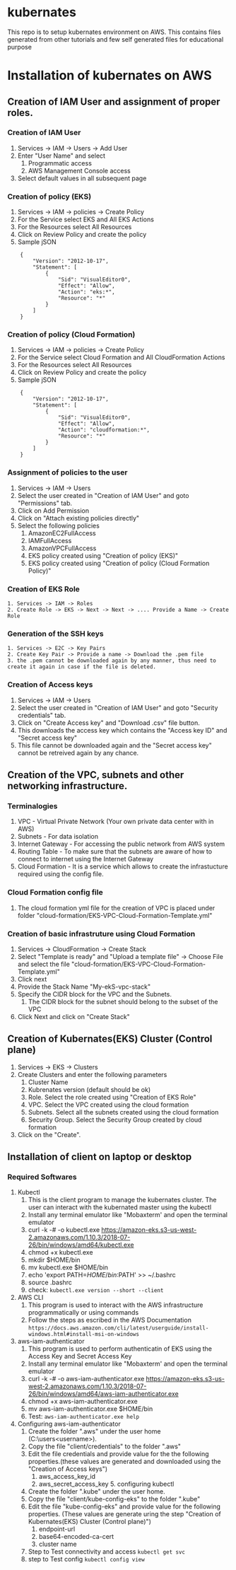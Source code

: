 # kubernates
This repo is to setup kubernates environment on AWS. This contains files generated from other tutorials and few self generated files for educational purpose

# Installation of kubernates on AWS
## Creation of IAM User and assignment of proper roles.
### Creation of IAM User
   1. Services -> IAM -> Users -> Add User
   2. Enter "User Name" and select
      1. Programmatic access
      2. AWS Management Console access
   3. Select default values in all subsequent page
### Creation of policy (EKS)
   1. Services -> IAM -> policies -> Create Policy
   2. For the Service select EKS and All EKS Actions
   3. For the Resources select All Resources
   4. Click on Review Policy and create the policy
   5. Sample jSON
```
    {
        "Version": "2012-10-17",
        "Statement": [
            {
                "Sid": "VisualEditor0",
                "Effect": "Allow",
                "Action": "eks:*",
                "Resource": "*"
            }
        ]
    }
```
### Creation of policy (Cloud Formation)
   1. Services -> IAM -> policies -> Create Policy
   2. For the Service select Cloud Formation and All CloudFormation Actions
   3. For the Resources select All Resources
   4. Click on Review Policy and create the policy
   5. Sample jSON
```
    {
        "Version": "2012-10-17",
        "Statement": [
            {
                "Sid": "VisualEditor0",
                "Effect": "Allow",
                "Action": "cloudformation:*",
                "Resource": "*"
            }
        ]
    }
```
### Assignment of policies to the user
   1. Services -> IAM -> Users
   2. Select the user created in "Creation of IAM User" and goto "Permissions" tab.
   3. Click on Add Permission
   4. Click on "Attach existing policies directly"
   5. Select the following policies
       1. AmazonEC2FullAccess
       2. IAMFullAccess
       3. AmazonVPCFullAccess
       4. EKS policy created using "Creation of policy (EKS)" 
       5. EKS policy created using "Creation of policy (Cloud Formation Policy)"
### Creation of EKS Role
    1. Services -> IAM -> Roles
    2. Create Role -> EKS -> Next -> Next -> .... Provide a Name -> Create Role
### Generation of the SSH keys
    1. Services -> E2C -> Key Pairs
    2. Create Key Pair -> Provide a name -> Download the .pem file
    3. the .pem cannot be downloaded again by any manner, thus need to create it again in case if the file is deleted.
### Creation of Access keys
   1. Services -> IAM -> Users
   2. Select the user created in "Creation of IAM User" and goto "Security credentials" tab.
   3. Click on "Create Access key" and "Download .csv" file button.
   4. This downloads the access key which contains the "Access key ID" and "Secret access key"
   5. This file cannot be downloaded again and the "Secret access key" cannot be retreived again by any chance.
## Creation of the VPC, subnets and other networking infrastructure.
### Terminalogies
   1. VPC - Virtual Private Network (Your own private data center with in AWS)
   2. Subnets - For data isolation
   3. Internet Gateway - For accessing the public network from AWS system
   4. Routing Table - To make sure that the subnets are aware of how to connect to internet using the Internet Gateway
   5. Cloud Formation - It is a service which allows to create the infrastucture required using the config file.
### Cloud Formation config file
   1. The cloud formation yml file for the creation of VPC is placed under folder "cloud-formation/EKS-VPC-Cloud-Formation-Template.yml"
### Creation of basic infrastruture using Cloud Formation
   1. Services -> CloudFormation -> Create Stack
   2. Select "Template is ready" and "Upload a template file" -> Choose File and select the file "cloud-formation/EKS-VPC-Cloud-Formation-Template.yml"
   3.  Click next
   4. Provide the Stack Name "My-ekS-vpc-stack"  
   5. Specify the CIDR block for the VPC and the Subnets.
       1. The CIDR block for the subnet should belong to the subset of the VPC
   6. Click Next and click on "Create Stack"
## Creation of Kubernates(EKS) Cluster (Control plane)
   1. Services -> EKS -> Clusters
   2. Create Clusters and enter the following parameters
       1. Cluster Name
       2. Kubrenates version (default should be ok)
       3. Role. Select the role created using "Creation of EKS Role"
       4. VPC. Select the VPC created using the cloud formation
       5. Subnets. Select all the subnets created using the cloud formation
       6. Security Group. Select the Security Group created by cloud formation 
   3. Click on the "Create".
## Installation of client on laptop or desktop
### Required Softwares
   1. Kubectl
       1. This is the client program to manage the kubernates cluster. The user can interact with the kubernated master using the kubectl
       2. Install any terminal emulator like "Mobaxterm' and open the terminal emulator 
       3. curl -k -# -o kubectl.exe https://amazon-eks.s3-us-west-2.amazonaws.com/1.10.3/2018-07-26/bin/windows/amd64/kubectl.exe
       4. chmod +x kubectl.exe
       5. mkdir $HOME/bin
       6. mv kubectl.exe $HOME/bin
       7. echo 'export PATH=$HOME/bin:$PATH' >> ~/.bashrc
       8. source .bashrc
       9. check: ```kubectl.exe version --short --client```
   2. AWS CLI
       1. This program is used to interact with the AWS infrastructure programmatically or using commands
       2. Follow the steps as escribed in the AWS Documentation
          ```https://docs.aws.amazon.com/cli/latest/userguide/install-windows.html#install-msi-on-windows```
   3. aws-iam-authenticator
       1. This program is used to perform authenticatin of EKS using the Access Key and Secret Access Key
       2. Install any terminal emulator like "Mobaxterm' and open the terminal emulator 
       3. curl -k -# -o aws-iam-authenticator.exe  https://amazon-eks.s3-us-west-2.amazonaws.com/1.10.3/2018-07-26/bin/windows/amd64/aws-iam-authenticator.exe
       4. chmod +x aws-iam-authenticator.exe
       5. mv aws-iam-authenticator.exe $HOME/bin
       6. Test: ```aws-iam-authenticator.exe help```
   4. Configuring aws-iam-authenticator
       1. Create the folder ".aws" under the user home (C:\users\<username>).
       2. Copy the file "client/credentials" to the folder ".aws"
       3. Edit the file credentials and provide value for the the following properties.(these values are generated and downloaded using the "Creation of Access keys")
           1. aws_access_key_id
           2. aws_secret_access_key 
    5. configuring kubectl
       1. Create the folder ".kube" under the user home.
       2. Copy the file "client/kube-config-eks" to the folder ".kube"
       3. Edit the file "kube-config-eks" and provide value for the following properties. (These values are generate uring the step "Creation of Kubernates(EKS) Cluster (Control plane)")
           1. endpoint-url
           2. base64-encoded-ca-cert
           3. cluster name
       4. Step to Test connectivity and access
          ```kubectl get svc ```
       5. step to Test config
          ```kubectl config view ```
     